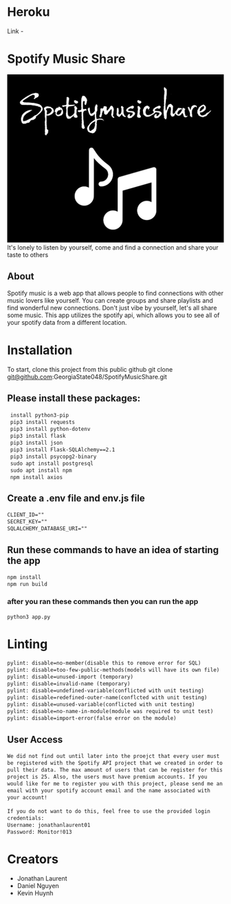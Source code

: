 # Heroku
Link -

# Spotify Music Share
![](/src/images/logo.jpg)
It's lonely to listen by yourself, come and find a connection and share your taste to others


## About
Spotify music is a web app that allows people to find connections with other music lovers like
yourself. You can create groups and share playlists and find wonderful new connections. Don't just
vibe by yourself, let's all share some music. This app utilizes the spotify api, which allows you
to see all of your spotify data from a different location.

# Installation
To start, clone this project from this public github
    git clone git@github.com:GeorgiaState048/SpotifyMusicShare.git
## Please install these packages:
     install python3-pip
     pip3 install requests
     pip3 install python-dotenv
     pip3 install flask
     pip3 install json
     pip3 install Flask-SQLAlchemy==2.1
     pip3 install psycopg2-binary
     sudo apt install postgresql
     sudo apt install npm
     npm install axios
## Create a .env file and env.js file
    CLIENT_ID=""
    SECRET_KEY=""
    SQLALCHEMY_DATABASE_URI=""
## Run these commands to have an idea of starting the app
    npm install
    npm run build
### after you ran these commands then you can run the app
    python3 app.py
# Linting
    pylint: disable=no-member(disable this to remove error for SQL)
    pylint: disable=too-few-public-methods(models will have its own file)
    pylint: disable=unused-import (temporary)
    pylint: disable=invalid-name (temporary)
    pylint: disable=undefined-variable(conflicted with unit testing)
    pylint: disable=redefined-outer-name(conflcted with unit testing)
    pylint: disable=unused-variable(conflicted with unit testing)
    pylint: disable=no-name-in-module(module was required to unit test)
    pylint: disable=import-error(false error on the module)

## User Access
    We did not find out until later into the proejct that every user must be registered with the Spotify API project that we created in order to pull their data. The max amount of users that can be register for this project is 25. Also, the users must have premium accounts. If you would like for me to register you with this project, please send me an email with your spotify account email and the name associated with your account!

    If you do not want to do this, feel free to use the provided login credentials:
    Username: jonathanlaurent01
    Password: Monitor!013

# Creators
- Jonathan Laurent
- Daniel Nguyen
- Kevin Huynh
   
